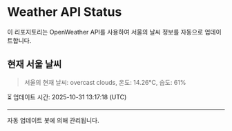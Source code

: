 
# Weather API Status

이 리포지토리는 OpenWeather API를 사용하여 서울의 날씨 정보를 자동으로 업데이트합니다.

## 현재 서울 날씨
> 서울의 현재 날씨: overcast clouds, 온도: 14.26°C, 습도: 61%

⏳ 업데이트 시간: 2025-10-31 13:17:18 (UTC)

---
자동 업데이트 봇에 의해 관리됩니다.
